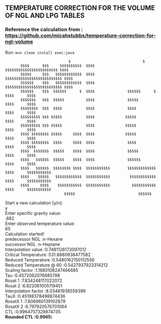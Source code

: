 ## TEMPERATURE CORRECTION FOR THE VOLUME OF NGL AND LPG TABLES


### Reference the calculation from :  <https://github.com/micahstubbs/temperature-correction-for-ngl-volume>


Run: ``mvn clean install exec:java``

                                 $                                 $                                
           $$$$      $$$     $$$$$$$$$$  $$$$                  $$$$$$$$$$$$$$$$$$$$$$$$ $$$$        
           $$$$$     $$$   $$$$$$$$$$$$  $$$$                $$$$$$$$$$$$$$$$$$$$$$$$$$ $$$$        
           $$$$$$    $$$   $$$$$$$$$$$$  $$$$                $$$$$$$$$$$$$$$$$$$$$$$$$$ $$$$        
           $$$$$$    $$$  $$$$$$      $  $$$$               $$$$$$      $     $$$$      $$$$        
           $$$$$$$   $$$  $$$$$          $$$$               $$$$$             $$$$      $$$$        
           $$$$$$$$  $$$  $$$$           $$$$               $$$$              $$$$      $$$$        
           $$$$$$$$$ $$$ $$$$$           $$$$              $$$$$              $$$$      $$$$        
           $$$$$$$$$ $$$ $$$$$           $$$$              $$$$$              $$$$      $$$$        
           $$$$ $$$$$$$$ $$$$$     $$$$  $$$$              $$$$$              $$$$      $$$$        
           $$$$ $$$$$$$$  $$$$     $$$$  $$$$               $$$$              $$$$      $$$$        
           $$$$  $$$$$$$  $$$$$    $$$$  $$$$               $$$$$             $$$$      $$$$        
           $$$$   $$$$$$  $$$$$    $$$$  $$$$               $$$$$$            $$$$      $$$$        
           $$$$   $$$$$$  $$$$$$$$ $$$$  $$$$$$$$$$$        $$$$$$$$$$$$$     $$$$      $$$$$$$$$$$ 
           $$$$    $$$$$   $$$$$$$$$$$$  $$$$$$$$$$$         $$$$$$$$$$$$     $$$$      $$$$$$$$$$$ 
           $$$$     $$$$    $$$$$$$$$$$  $$$$$$$$$$$          $$$$$$$$$$$     $$$$      $$$$$$$$$$$ 
                               $$$$$                             $$$$$$                             

Start a new calculation [y/n]:\
y\
Enter specific gravity value:\
.682\
Enter observed temperature value: \
65\
Calculation started!\
predecessor NGL :n-Hexane\
successor NGL :n-Heptane\
Interpolation value :0.7481126173097012\
Critical Temperature :531.8880938477582\
Reduced Temperature :0.5480162150112556\
Reduced Temperature @ 60 :0.5427937923314212\
Scaling factor :1.1880108247466685\
Tau :0.4572062076685788\
Rosat 1 :7.834248117022072\
Rosat 2 :6.822061005119451\
Interpolation factor :8.03481938559399\
TauX :0.45198378498874436\
RosatX 1 :7.806960139102879\
RosatX 2 :6.797920576701064\
CTL :0.9964757329874735\
**Rounded CTL :0.9965**\

